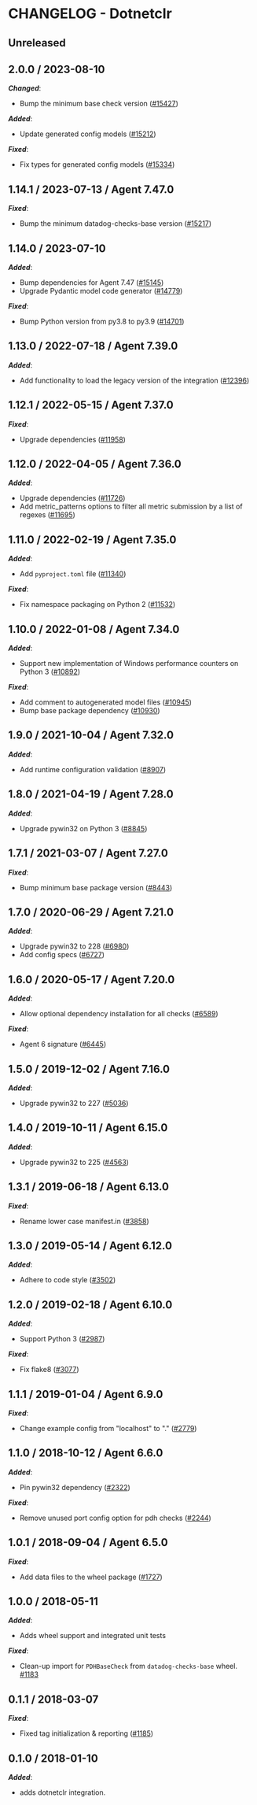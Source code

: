 # CHANGELOG - Dotnetclr

## Unreleased

## 2.0.0 / 2023-08-10

***Changed***:

* Bump the minimum base check version ([#15427](https://github.com/DataDog/integrations-core/pull/15427))

***Added***:

* Update generated config models ([#15212](https://github.com/DataDog/integrations-core/pull/15212))

***Fixed***:

* Fix types for generated config models ([#15334](https://github.com/DataDog/integrations-core/pull/15334))

## 1.14.1 / 2023-07-13 / Agent 7.47.0

***Fixed***:

* Bump the minimum datadog-checks-base version ([#15217](https://github.com/DataDog/integrations-core/pull/15217))

## 1.14.0 / 2023-07-10

***Added***:

* Bump dependencies for Agent 7.47 ([#15145](https://github.com/DataDog/integrations-core/pull/15145))
* Upgrade Pydantic model code generator ([#14779](https://github.com/DataDog/integrations-core/pull/14779))

***Fixed***:

* Bump Python version from py3.8 to py3.9 ([#14701](https://github.com/DataDog/integrations-core/pull/14701))

## 1.13.0 / 2022-07-18 / Agent 7.39.0

***Added***:

* Add functionality to load the legacy version of the integration ([#12396](https://github.com/DataDog/integrations-core/pull/12396))

## 1.12.1 / 2022-05-15 / Agent 7.37.0

***Fixed***:

* Upgrade dependencies ([#11958](https://github.com/DataDog/integrations-core/pull/11958))

## 1.12.0 / 2022-04-05 / Agent 7.36.0

***Added***:

* Upgrade dependencies ([#11726](https://github.com/DataDog/integrations-core/pull/11726))
* Add metric_patterns options to filter all metric submission by a list of regexes ([#11695](https://github.com/DataDog/integrations-core/pull/11695))

## 1.11.0 / 2022-02-19 / Agent 7.35.0

***Added***:

* Add `pyproject.toml` file ([#11340](https://github.com/DataDog/integrations-core/pull/11340))

***Fixed***:

* Fix namespace packaging on Python 2 ([#11532](https://github.com/DataDog/integrations-core/pull/11532))

## 1.10.0 / 2022-01-08 / Agent 7.34.0

***Added***:

* Support new implementation of Windows performance counters on Python 3 ([#10892](https://github.com/DataDog/integrations-core/pull/10892))

***Fixed***:

* Add comment to autogenerated model files ([#10945](https://github.com/DataDog/integrations-core/pull/10945))
* Bump base package dependency ([#10930](https://github.com/DataDog/integrations-core/pull/10930))

## 1.9.0 / 2021-10-04 / Agent 7.32.0

***Added***:

* Add runtime configuration validation ([#8907](https://github.com/DataDog/integrations-core/pull/8907))

## 1.8.0 / 2021-04-19 / Agent 7.28.0

***Added***:

* Upgrade pywin32 on Python 3 ([#8845](https://github.com/DataDog/integrations-core/pull/8845))

## 1.7.1 / 2021-03-07 / Agent 7.27.0

***Fixed***:

* Bump minimum base package version ([#8443](https://github.com/DataDog/integrations-core/pull/8443))

## 1.7.0 / 2020-06-29 / Agent 7.21.0

***Added***:

* Upgrade pywin32 to 228 ([#6980](https://github.com/DataDog/integrations-core/pull/6980))
* Add config specs ([#6727](https://github.com/DataDog/integrations-core/pull/6727))

## 1.6.0 / 2020-05-17 / Agent 7.20.0

***Added***:

* Allow optional dependency installation for all checks ([#6589](https://github.com/DataDog/integrations-core/pull/6589))

***Fixed***:

* Agent 6 signature ([#6445](https://github.com/DataDog/integrations-core/pull/6445))

## 1.5.0 / 2019-12-02 / Agent 7.16.0

***Added***:

* Upgrade pywin32 to 227 ([#5036](https://github.com/DataDog/integrations-core/pull/5036))

## 1.4.0 / 2019-10-11 / Agent 6.15.0

***Added***:

* Upgrade pywin32 to 225 ([#4563](https://github.com/DataDog/integrations-core/pull/4563))

## 1.3.1 / 2019-06-18 / Agent 6.13.0

***Fixed***:

* Rename lower case manifest.in ([#3858](https://github.com/DataDog/integrations-core/pull/3858))

## 1.3.0 / 2019-05-14 / Agent 6.12.0

***Added***:

* Adhere to code style ([#3502](https://github.com/DataDog/integrations-core/pull/3502))

## 1.2.0 / 2019-02-18 / Agent 6.10.0

***Added***:

* Support Python 3 ([#2987](https://github.com/DataDog/integrations-core/pull/2987))

***Fixed***:

* Fix flake8 ([#3077](https://github.com/DataDog/integrations-core/pull/3077))

## 1.1.1 / 2019-01-04 / Agent 6.9.0

***Fixed***:

* Change example config from "localhost" to "." ([#2779](https://github.com/DataDog/integrations-core/pull/2779))

## 1.1.0 / 2018-10-12 / Agent 6.6.0

***Added***:

* Pin pywin32 dependency ([#2322](https://github.com/DataDog/integrations-core/pull/2322))

***Fixed***:

* Remove unused port config option for pdh checks ([#2244](https://github.com/DataDog/integrations-core/pull/2244))

## 1.0.1 / 2018-09-04 / Agent 6.5.0

***Fixed***:

* Add data files to the wheel package ([#1727](https://github.com/DataDog/integrations-core/pull/1727))

## 1.0.0 / 2018-05-11

***Added***:

* Adds wheel support and integrated unit tests

***Fixed***:

* Clean-up import for `PDHBaseCheck` from `datadog-checks-base` wheel. [#1183](https://github.com/DataDog/integrations-core/issues/1183)

## 0.1.1 / 2018-03-07

***Fixed***:

* Fixed tag initialization & reporting ([#1185](https://github.com/DataDog/integrations-core/issues/1185))

## 0.1.0 / 2018-01-10

***Added***:

* adds dotnetclr integration.

